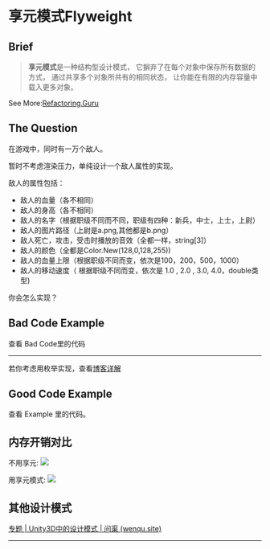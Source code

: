 <!--
 * @Author: NickPansh
 * @Date: 2023-01-31 13:27:56
 * @LastEditors: NickPansh
 * @LastEditTime: 2023-02-10 12:05:25
 * @FilePath: \Unity-Design-Pattern\Assets\StructuralPattern\Flyweight\README.md
 * @Description: 
 * 
 * Copyright (c) 2023 by nickpansh@yeah.net | wenqu.site, All Rights Reserved. 
-->
# 享元模式Flyweight


## Brief

> **享元模式**是一种结构型设计模式， 它摒弃了在每个对象中保存所有数据的方式， 通过共享多个对象所共有的相同状态， 让你能在有限的内存容量中载入更多对象。

See More:[Refactoring.Guru](https://refactoring.guru/design-patterns/flyweight)

## The Question

在游戏中，同时有一万个敌人。

暂时不考虑渲染压力，单纯设计一个敌人属性的实现。

敌人的属性包括：

- 敌人的血量（各不相同）
- 敌人的身高（各不相同）
- 敌人的名字（根据职级不同而不同，职级有四种：新兵，中士，上士，上尉）
- 敌人的图片路径（上尉是a.png,其他都是b.png）
- 敌人死亡，攻击，受击时播放的音效（全都一样，string[3]）
- 敌人的颜色（全都是Color.New(128,0,128,255))
- 敌人的血量上限（根据职级不同而变，依次是100，200，500，1000）
- 敌人的移动速度（ 根据职级不同而变，依次是 1.0 , 2.0 , 3.0, 4.0，double类型)

你会怎么实现？

## Bad Code Example

查看 Bad Code里的代码

---

若你考虑用枚举实现，查看[博客详解](https://wenqu.site/Unity%E8%AE%BE%E8%AE%A1%E6%A8%A1%E5%BC%8F%E2%80%94%E4%BA%AB%E5%85%83%E6%A8%A1%E5%BC%8F%EF%BC%88%E9%99%84%E4%BB%A3%E7%A0%81%EF%BC%89.html)

## Good Code Example

查看 Example 里的代码。

## 内存开销对比

不用享元:
![](https://pic.wenqu.space/upload/2023/01/31/20230131114215.png)

用享元模式:
![](https://pic.wenqu.space/upload/2023/01/31/20230131114910.png)

## 其他设计模式

[专题 | Unity3D中的设计模式 | 问渠 (wenqu.site)](https://wenqu.site/Unity-Design-Pattern.html)

---